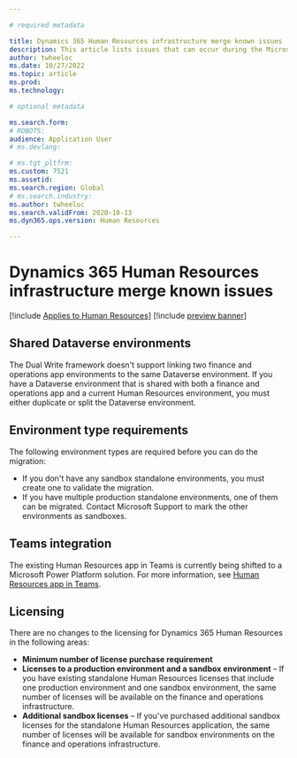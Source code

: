 ```yaml
---

# required metadata

title: Dynamics 365 Human Resources infrastructure merge known issues
description: This article lists issues that can occur during the Microsoft Dynamics 365 Human Resources infrastructure merge.
author: twheeloc
ms.date: 10/27/2022
ms.topic: article
ms.prod: 
ms.technology: 

# optional metadata

ms.search.form: 
# ROBOTS: 
audience: Application User
# ms.devlang: 

# ms.tgt_pltfrm: 
ms.custom: 7521
ms.assetid: 
ms.search.region: Global
# ms.search.industry: 
ms.author: twheeloc
ms.search.validFrom: 2020-10-13
ms.dyn365.ops.version: Human Resources

---
```

# Dynamics 365 Human Resources infrastructure merge known issues

[!include [Applies to Human Resources](../includes/applies-to-hr.md)]
[!include [preview banner](../includes/preview-banner.md)]

## Shared Dataverse environments

The Dual Write framework doesn't support linking two finance and operations app environments to the same Dataverse environment. If you have a Dataverse environment that is shared with both a finance and operations app and a current Human Resources environment, you must either duplicate or split the Dataverse environment.

## Environment type requirements

The following environment types are required before you can do the migration:

- If you don't have any sandbox standalone environments, you must create one to validate the migration.
- If you have multiple production standalone environments, one of them can be migrated. Contact Microsoft Support to mark the other environments as sandboxes.

## Teams integration

The existing Human Resources app in Teams is currently being shifted to a Microsoft Power Platform solution. For more information, see [Human Resources app in Teams](hr-admin-teams-leave-app.md).

## Licensing

There are no changes to the licensing for Dynamics 365 Human Resources in the following areas: 

- **Minimum number of license purchase requirement**
- **Licenses to a production environment and a sandbox environment** – If you have existing standalone Human Resources licenses that include one production environment and one sandbox environment, the same number of licenses will be available on the finance and operations infrastructure.
- **Additional sandbox licenses** – If you've purchased additional sandbox licenses for the standalone Human Resources application, the same number of licenses 
will be available for sandbox environments on the finance and operations infrastructure. 
